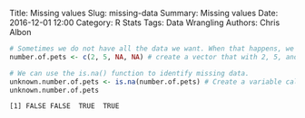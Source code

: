 Title: Missing values
Slug: missing-data
Summary: Missing values
Date: 2016-12-01 12:00
Category: R Stats
Tags: Data Wrangling
Authors: Chris Albon




```R
# Sometimes we do not have all the data we want. When that happens, we can represent that in R as missing value, represented as NA.
number.of.pets <- c(2, 5, NA, NA) # create a vector that with 2, 5, and two missing values.
```


```R
# We can use the is.na() function to identify missing data.
unknown.number.of.pets <- is.na(number.of.pets) # Create a variable called unknown.number.of.pets that finds missing data in the variable number.of.pets.
unknown.number.of.pets
```




    [1] FALSE FALSE  TRUE  TRUE
